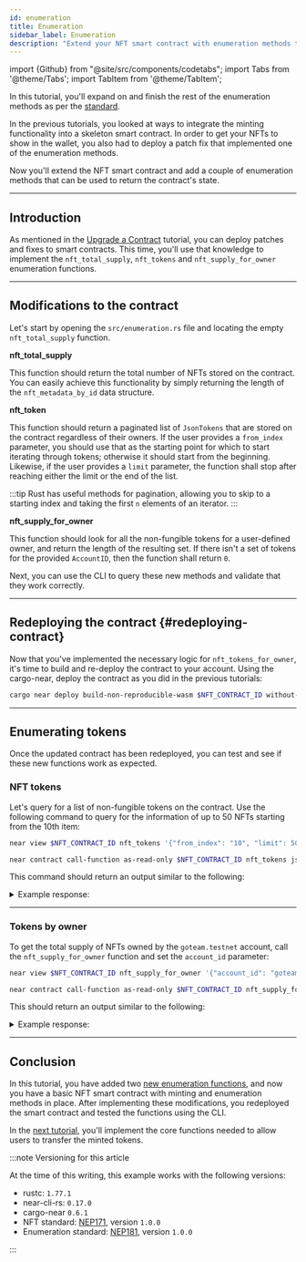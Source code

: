```yaml
---
id: enumeration
title: Enumeration
sidebar_label: Enumeration
description: "Extend your NFT smart contract with enumeration methods to track and query tokens."
---
```

import {Github} from "@site/src/components/codetabs";
import Tabs from '@theme/Tabs';
import TabItem from '@theme/TabItem';

In this tutorial, you'll expand on and finish the rest of the enumeration methods as per the [standard](https://nomicon.io/Standards/Tokens/NonFungibleToken/Enumeration).

In the previous tutorials, you looked at ways to integrate the minting functionality into a skeleton smart contract. In order to get your NFTs to show in the wallet, you also had to deploy a patch fix that implemented one of the enumeration methods.

Now you'll extend the NFT smart contract and add a couple of enumeration methods that can be used to return the contract's state.

---

## Introduction

As mentioned in the [Upgrade a Contract](2-upgrade.md) tutorial, you can deploy patches and fixes to smart contracts. This time, you'll use that knowledge to implement the `nft_total_supply`, `nft_tokens` and `nft_supply_for_owner` enumeration functions.

---

## Modifications to the contract

Let's start by opening the  `src/enumeration.rs` file and locating the empty `nft_total_supply` function.

**nft_total_supply**

This function should return the total number of NFTs stored on the contract. You can easily achieve this functionality by simply returning the length of the `nft_metadata_by_id` data structure.

<Github language="rust" start="5" end="9" url="https://github.com/near-examples/nft-tutorial/blob/main/nft-contract-basic/src/enumeration.rs" />

**nft_token**

This function should return a paginated list of `JsonTokens` that are stored on the contract regardless of their owners.
If the user provides a `from_index` parameter, you should use that as the starting point for which to start iterating through tokens; otherwise it should start from the beginning. Likewise, if the user provides a `limit` parameter, the function shall stop after reaching either the limit or the end of the list.

:::tip
Rust has useful methods for pagination, allowing you to skip to a starting index and taking the first `n` elements of an iterator.
:::

<Github language="rust" start="11" end="26" url="https://github.com/near-examples/nft-tutorial/blob/main/nft-contract-basic/src/enumeration.rs" />

**nft_supply_for_owner**

This function should look for all the non-fungible tokens for a user-defined owner, and return the length of the resulting set.
If there isn't a set of tokens for the provided `AccountID`, then the function shall return `0`.

<Github language="rust" start="28" end="43" url="https://github.com/near-examples/nft-tutorial/blob/main/nft-contract-basic/src/enumeration.rs" />

Next, you can use the CLI to query these new methods and validate that they work correctly.

---

## Redeploying the contract {#redeploying-contract}

Now that you've implemented the necessary logic for `nft_tokens_for_owner`, it's time to build and re-deploy the contract to your account. Using the cargo-near, deploy the contract as you did in the previous tutorials:

```bash
cargo near deploy build-non-reproducible-wasm $NFT_CONTRACT_ID without-init-call network-config testnet sign-with-keychain send
```

---

## Enumerating tokens

Once the updated contract has been redeployed, you can test and see if these new functions work as expected.

### NFT tokens

Let's query for a list of non-fungible tokens on the contract. Use the following command to query for the information of up to 50 NFTs starting from the 10th item:

<Tabs groupId="cli-tabs">
  <TabItem value="short" label="Short">
  
  ```bash
  near view $NFT_CONTRACT_ID nft_tokens '{"from_index": "10", "limit": 50}' --networkId testnet
  ```
  </TabItem>

  <TabItem value="full" label="Full">
  
  ```bash
  near contract call-function as-read-only $NFT_CONTRACT_ID nft_tokens json-args '{"from_index": "10", "limit": 50}' network-config testnet now
  ```
  </TabItem>
</Tabs>

This command should return an output similar to the following:

<details>
<summary>Example response: </summary>
<p>

```json
[]
```

</p>
</details>

<hr class="subsection" />

### Tokens by owner

To get the total supply of NFTs owned by the `goteam.testnet` account, call the `nft_supply_for_owner` function and set the `account_id` parameter:

<Tabs groupId="cli-tabs">
  <TabItem value="short" label="Short">
  
  ```bash
  near view $NFT_CONTRACT_ID nft_supply_for_owner '{"account_id": "goteam.testnet"}' --networkId testnet
  ```
  </TabItem>

  <TabItem value="full" label="Full">
  
  ```bash
  near contract call-function as-read-only $NFT_CONTRACT_ID nft_supply_for_owner json-args '{"account_id": "goteam.testnet"}' network-config testnet now
  ```
  </TabItem>
</Tabs>

This should return an output similar to the following:

<details>
<summary>Example response: </summary>
<p>

```json
0
```

</p>
</details>

---

## Conclusion

In this tutorial, you have added two [new enumeration functions](/tutorials/nfts/enumeration#modifications-to-the-contract), and now you have a basic NFT smart contract with minting and enumeration methods in place. After implementing these modifications, you redeployed the smart contract and tested the functions using the CLI.

In the [next tutorial](4-core.md), you'll implement the core functions needed to allow users to transfer the minted tokens.

:::note Versioning for this article

At the time of this writing, this example works with the following versions:

- rustc: `1.77.1`
- near-cli-rs: `0.17.0`
- cargo-near `0.6.1`
- NFT standard: [NEP171](https://nomicon.io/Standards/Tokens/NonFungibleToken/Core), version `1.0.0`
- Enumeration standard: [NEP181](https://nomicon.io/Standards/Tokens/NonFungibleToken/Enumeration), version `1.0.0`

:::
